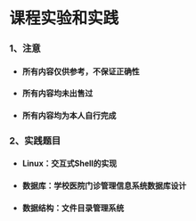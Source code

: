 # 课程实验和实践

### 1、注意

- #### 所有内容仅供参考，不保证正确性

- #### 所有内容均未出售过

- #### 所有内容均为本人自行完成

### 2、实践题目

- #### Linux：交互式Shell的实现

- #### 数据库：学校医院门诊管理信息系统数据库设计

- #### 数据结构：文件目录管理系统
